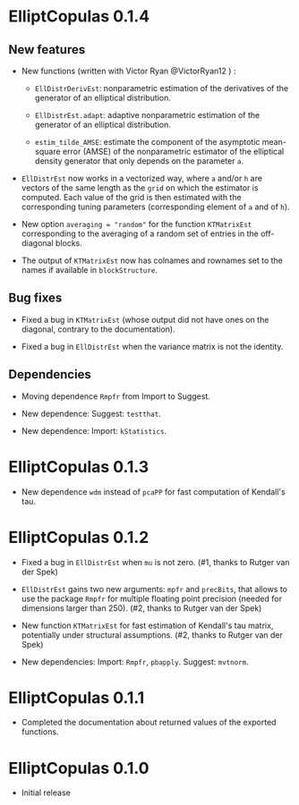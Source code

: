 
# ElliptCopulas 0.1.4

## New features

* New functions (written with Victor Ryan @VictorRyan12 ) :
  
  * `EllDistrDerivEst`: nonparametric estimation of the derivatives of
  the generator of an elliptical distribution.
  
  * `EllDistrEst.adapt`: adaptive nonparametric estimation of the generator
  of an elliptical distribution.
  
  * `estim_tilde_AMSE`: estimate the component of the asymptotic mean-square error (AMSE)
  of the nonparametric estimator of the elliptical density generator that only
  depends on the parameter `a`.


* `EllDistrEst` now works in a vectorized way, where `a` and/or `h` are vectors
of the same length as the `grid` on which the estimator is computed. Each value
of the grid is then estimated with the corresponding tuning parameters
(corresponding element of `a` and of `h`).

* New option `averaging = "random"` for the function `KTMatrixEst`
corresponding to the averaging of a random set of entries in the off-diagonal blocks.

* The output of `KTMatrixEst` now has colnames and rownames set to the names
if available in `blockStructure`.


## Bug fixes

* Fixed a bug in `KTMatrixEst`
(whose output did not have ones on the diagonal, contrary to the documentation).

* Fixed a bug in `EllDistrEst` when the variance matrix is not the identity.


## Dependencies

* Moving dependence `Rmpfr` from Import to Suggest.

* New dependence: Suggest: `testthat`.

* New dependence: Import: `kStatistics`.


# ElliptCopulas 0.1.3

* New dependence `wdm` instead of `pcaPP` for fast computation of Kendall's tau.


# ElliptCopulas 0.1.2

* Fixed a bug in `EllDistrEst` when `mu` is not zero. (#1, thanks to Rutger van der Spek)

* `EllDistrEst` gains two new arguments: `mpfr` and `precBits`,
that allows to use the package `Rmpfr` for multiple floating point precision
(needed for dimensions larger than 250).
(#2, thanks to Rutger van der Spek)

* New function `KTMatrixEst` for fast estimation of Kendall's tau matrix,
potentially under structural assumptions.
(#2, thanks to Rutger van der Spek)

* New dependencies: Import: `Rmpfr`, `pbapply`. Suggest: `mvtnorm`.


# ElliptCopulas 0.1.1

* Completed the documentation about returned values of the exported functions.


# ElliptCopulas 0.1.0

* Initial release
